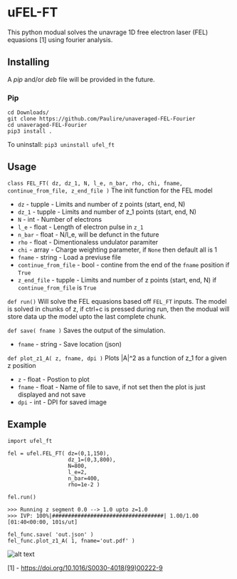 # uFEL-FT

This python modual solves the unavrage 1D free electron laser (FEL) equasions [1] using fourier analysis.

## Installing
A _pip_ and/or _deb_ file will be provided in the future.
### Pip
```
cd Downloads/
git clone https://github.com/Paulire/unaveraged-FEL-Fourier
cd unaveraged-FEL-Fourier
pip3 install .
```

To uninstall: ```pip3 uninstall ufel_ft```

## Usage

```class FEL_FT( dz, dz_1, N, l_e, n_bar, rho, chi, fname, continue_from_file, z_end_file )```
The init function for the FEL model
 * ```dz``` - tupple - Limits and number of z points (start, end, N)
 * ```dz_1``` - tupple - Limits and number of z_1 points (start, end, N)
 * ```N``` - int - Number of electrons
 * ```l_e``` - float - Length of electron pulse in ```z_1```
 * ```n_bar``` - float - N/l_e, will be defunct in the future
 * ```rho``` - float - Dimentionaless undulator paramiter
 * ```chi``` - array - Charge weighting parameter, if ```None``` then default all is 1
 * ```fname``` - string - Load a previuse file
 * ```continue_from_file``` - bool - contine from the end of the ```fname``` position if ```True```
 * ```z_end_file``` - tupple - Limits and number of z points (start, end, N) if ```continue_from_file``` is ```True```

```def run()```
Will solve the FEL equasions based off ```FEL_FT``` inputs. The model is solved in chunks of z, if ctrl+c is pressed during run, then the modual will store data up the model upto the last complete chunk.

```def save( fname )```
Saves the output of the simulation.
 * ```fname``` - string - Save location (json)

```def plot_z1_A( z, fname, dpi )```
Plots |A|^2 as a function of z_1 for a given z position
 * ```z``` - float - Postion to plot
 * ```fname``` - float - Name of file to save, if not set then the plot is just displayed and not save
 * ```dpi``` - int - DPI for saved image

## Example
```
import ufel_ft

fel = ufel.FEL_FT( dz=(0,1,150),
                   dz_1=(0,3,800),
                   N=800,
                   l_e=2,
                   n_bar=400,
                   rho=1e-2 )
                   
fel.run()

>>> Running z segment 0.0 --> 1.0 upto z=1.0
>>> IVP: 100%|###################################| 1.00/1.00 [01:40<00:00, 101s/ut]

fel_func.save( 'out.json' )
fel_func.plot_z1_A( 1, fname='out.pdf' )
```

![alt text](https://github.com/Paulire/unaveraged-FEL-Fourier/raw/main/img/out_1.png "Logo Title Text 1")

[1] - https://doi.org/10.1016/S0030-4018(99)00222-9 
